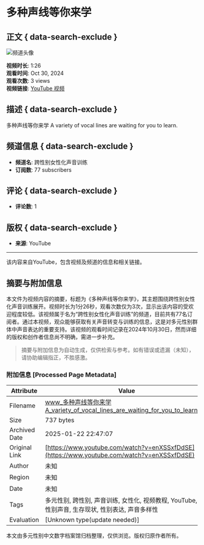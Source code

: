 # 多种声线等你来学

## 正文 { data-search-exclude }


![频道头像](https://yt3.ggpht.com/_fL-51tY3Y6CTpGPaBOl5d3v8amaCZjcKJdqk85EmkKGSpN4oQX1fOiXf8aUY9MMa-9dW7YFUw=s48-c-k-c0x00ffffff-no-rj)

**视频时长**: 1:26  
**观看时间**: Oct 30, 2024  
**观看次数**: 3 views  
**视频链接**: [YouTube 视频](https://www.youtube.com/watch?v=Biii4l597G8)

## 描述 { data-search-exclude }
多种声线等你来学 A variety of vocal lines are waiting for you to learn.

## 频道信息 { data-search-exclude }
- **频道名**: 跨性别女性化声音训练
- **订阅数**: 77 subscribers

## 评论 { data-search-exclude }
- **评论数**: 1

## 版权 { data-search-exclude }
- **来源**: YouTube

---

该内容来自YouTube，包含视频及频道的信息和相关链接。
<!-- tcd_original_link https://www.youtube.com/watch?v=enXSSxfDdSE -->


## 摘要与附加信息

<!-- tcd_abstract -->
本文件为视频内容的摘要，标题为《多种声线等你来学》，其主题围绕跨性别女性化声音训练展开。视频时长为1分26秒，观看次数仅为3次，显示出该内容的受欢迎程度较低。该视频属于名为“跨性别女性化声音训练”的频道，目前共有77名订阅者。通过本视频，观众能够获取有关声音转变与训练的信息，这是对多元性别群体中声音表达的重要支持。该视频的观看时间记录在2024年10月30日，然而详细的版权和创作者信息尚不明确，需进一步补充。
<!-- tcd_abstract_end -->

> 摘要与附加信息为自动生成，仅供检索与参考。如有错误或遗漏（未知），请协助编辑指正，不胜感激。

### 附加信息 [Processed Page Metadata]

| Attribute       | Value                                  |
|-----------------|----------------------------------------|
| Filename        | www_多种声线等你来学A_variety_of_vocal_lines_are_waiting_for_you_to_learn.md                             |
| Size            | 737 bytes                           |
| Archived Date   | 2025-01-22 22:47:07                             |
| Original Link   | [https://www.youtube.com/watch?v=enXSSxfDdSE](https://www.youtube.com/watch?v=enXSSxfDdSE)                       |
| Author          | 未知                               |
| Region          | 未知                               |
| Date            | 未知                                 |
| Tags            | 多元性别, 跨性别, 声音训练, 女性化, 视频教程, YouTube, 跨性别声音, 生存现状, 性别表达, 声音多样性                                 |
| Evaluation            | [Unknown type(update needed)]                                 |
<!-- tcd_table_end -->

本文由多元性别中文数字档案馆归档整理，仅供浏览。版权归原作者所有。
